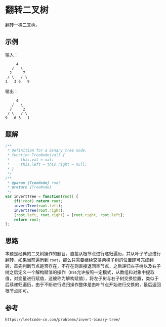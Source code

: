 # 翻转二叉树

翻转一棵二叉树。

## 示例

输入：

```
     4
   /   \
  2     7
 / \   / \
1   3 6   9
```

输出：

```
     4
   /   \
  7     2
 / \   / \
9   6 3   1
```

## 题解

```javascript
/**
 * Definition for a binary tree node.
 * function TreeNode(val) {
 *     this.val = val;
 *     this.left = this.right = null;
 * }
 */
/**
 * @param {TreeNode} root
 * @return {TreeNode}
 */
var invertTree = function(root) {
    if(!root) return root;
    invertTree(root.left);
    invertTree(root.right);
    [root.left, root.right] = [root.right, root.left];
    return root;
};
```

## 思路

本题是经典的二叉树操作的题目，直接从根节点进行递归遍历，并从叶子节点进行翻转，如果当前遍历到 `root`，那么只需要继续交换两棵子树的位置即可完成翻转，首先判断节点是否存在，不存在则直接返回空节点，之后递归左子树以及右子树之后定义一个解构赋值的操作（`ES6`允许按照一定模式，从数组和对象中提取值，对变量进行赋值，这被称为解构赋值），将左子树与右子树交换位置，类似于后续递归遍历，由于不断进行递归操作整体是由叶节点开始进行交换的，最后返回根节点即可。

## 参考

```
https://leetcode-cn.com/problems/invert-binary-tree/
```
